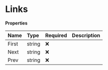 # Links

**Properties**

| Name  | Type   | Required | Description |
| :---- | :----- | :------- | :---------- |
| First | string | ❌       |             |
| Next  | string | ❌       |             |
| Prev  | string | ❌       |             |
